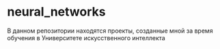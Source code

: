 # neural_networks
В данном репозитории находятся проекты, созданные мной за время обучения в Университете искусственного интеллекта
